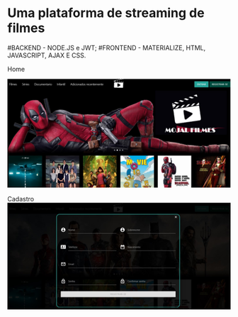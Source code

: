 # Uma plataforma de streaming de filmes 
#BACKEND - NODE.JS e JWT;
#FRONTEND - MATERIALIZE, HTML, JAVASCRIPT, AJAX E CSS.

Home

![Alt text](https://raw.githubusercontent.com/ABNERMATHEUS/ServicoStream/master/img/Telas/Home.jpg)


Cadastro
![Alt text](https://raw.githubusercontent.com/ABNERMATHEUS/ServicoStream/master/img/Telas/Cadastro.jpg)

